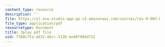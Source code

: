 ```yaml
---
content_type: resource
description: ''
file: https://ol-ocw-studio-app-qa.s3.amazonaws.com/courses/res-9-003-brains-minds-and-machines-summer-course-summer-2015/7368c7faa6324bcc3126ee48f904d722_A4R2PQOHT2w.pdf
file_type: application/pdf
resourcetype: Document
title: 3play pdf file
uid: 7368c7fa-a632-4bcc-3126-ee48f904d722
---
```

